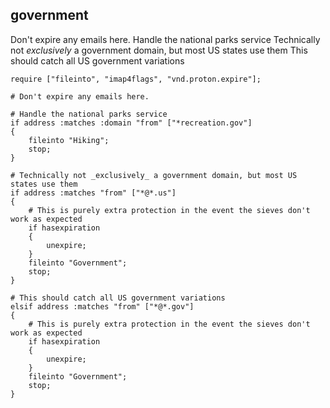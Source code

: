## government

 Don't expire any emails here.
 Handle the national parks service
 Technically not _exclusively_ a government domain, but most US states use them
 This should catch all US government variations

~~~sieve
require ["fileinto", "imap4flags", "vnd.proton.expire"];

# Don't expire any emails here.

# Handle the national parks service
if address :matches :domain "from" ["*recreation.gov"]
{
    fileinto "Hiking";
    stop; 
}

# Technically not _exclusively_ a government domain, but most US states use them
if address :matches "from" ["*@*.us"]
{
    # This is purely extra protection in the event the sieves don't work as expected
    if hasexpiration
    {
        unexpire;
    }
    fileinto "Government";
    stop;
}

# This should catch all US government variations
elsif address :matches "from" ["*@*.gov"]
{
    # This is purely extra protection in the event the sieves don't work as expected
    if hasexpiration
    {
        unexpire;
    }
    fileinto "Government";
    stop;
}
~~~
